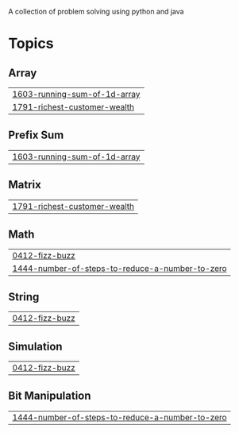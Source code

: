 A collection of problem solving using python and java
<!--- Topics Start-->
# Topics
## Array
|  |
| ------- |
| [1603-running-sum-of-1d-array](https://github.com/gos-apoorv/problem_solving/tree/master/1603-running-sum-of-1d-array) |
| [1791-richest-customer-wealth](https://github.com/gos-apoorv/problem_solving/tree/master/1791-richest-customer-wealth) |
## Prefix Sum
|  |
| ------- |
| [1603-running-sum-of-1d-array](https://github.com/gos-apoorv/problem_solving/tree/master/1603-running-sum-of-1d-array) |
## Matrix
|  |
| ------- |
| [1791-richest-customer-wealth](https://github.com/gos-apoorv/problem_solving/tree/master/1791-richest-customer-wealth) |
## Math
|  |
| ------- |
| [0412-fizz-buzz](https://github.com/gos-apoorv/problem_solving/tree/master/0412-fizz-buzz) |
| [1444-number-of-steps-to-reduce-a-number-to-zero](https://github.com/gos-apoorv/problem_solving/tree/master/1444-number-of-steps-to-reduce-a-number-to-zero) |
## String
|  |
| ------- |
| [0412-fizz-buzz](https://github.com/gos-apoorv/problem_solving/tree/master/0412-fizz-buzz) |
## Simulation
|  |
| ------- |
| [0412-fizz-buzz](https://github.com/gos-apoorv/problem_solving/tree/master/0412-fizz-buzz) |
## Bit Manipulation
|  |
| ------- |
| [1444-number-of-steps-to-reduce-a-number-to-zero](https://github.com/gos-apoorv/problem_solving/tree/master/1444-number-of-steps-to-reduce-a-number-to-zero) |
<!---LeetCode Topics End-->
